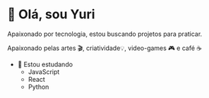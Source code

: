 <h1>👋 Olá, sou Yuri </h1>

Apaixonado por tecnologia, estou buscando projetos para praticar.

Apaixonado pelas artes 🎬, criatividade💡, video-games 🎮 e café ☕


- 🌱 Estou estudando
  - JavaScript
  - React
  - Python

<!---
yuribmontez/yuribmontez is a ✨ special ✨ repository because its `README.md` (this file) appears on your GitHub profile.
You can click the Preview link to take a look at your changes.
--->
